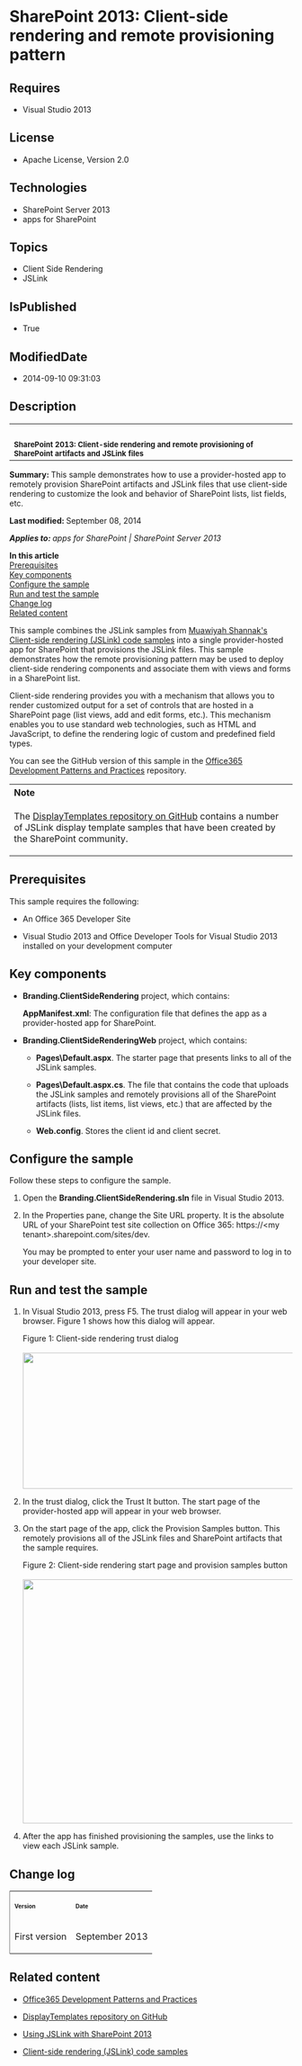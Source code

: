 # SharePoint 2013: Client-side rendering and remote provisioning pattern
## Requires
* Visual Studio 2013
## License
* Apache License, Version 2.0
## Technologies
* SharePoint Server 2013
* apps for SharePoint
## Topics
* Client Side Rendering
* JSLink
## IsPublished
* True
## ModifiedDate
* 2014-09-10 09:31:03
## Description

<div id="header">
<div id="header">
<table id="bottomTable" cellspacing="0" cellpadding="0">
<tbody>
<tr id="headerTableRow1">
<td align="left"><span id="runningHeaderText">&nbsp;</span></td>
</tr>
<tr id="headerTableRow2">
<td align="left"><strong><span id="nsrTitle" style="font-size:small">SharePoint 2013: Client-side rendering and remote provisioning of SharePoint artifacts and JSLink files</span></strong></td>
</tr>
</tbody>
</table>
</div>
<div id="mainSection">
<div id="mainBody">
<div class="summary">
<p><strong>Summary: </strong>This sample demonstrates how to use a provider-hosted app to remotely provision SharePoint artifacts and JSLink files that use client-side rendering to customize the look and behavior of SharePoint lists, list fields, etc.</p>
</div>
<div class="introduction">
<p><strong>Last modified: </strong>September 08, 2014</p>
<p><em><strong>Applies to: </strong>apps for SharePoint&nbsp;| SharePoint Server 2013</em></p>
<p><strong>In this article</strong><br>
<a href="file://ipoawsfs201/DropZone/Rawhide/FileDropOff/Readmes_SP15_Beta2/Jimcrowley/Branding.ClientSideRendering/Branding.ClientSideRendering.htm#O15Readme_Prereq">Prerequisites</a><br>
<a href="file://ipoawsfs201/DropZone/Rawhide/FileDropOff/Readmes_SP15_Beta2/Jimcrowley/Branding.ClientSideRendering/Branding.ClientSideRendering.htm#O15Readme_components">Key components</a><br>
<a href="file://ipoawsfs201/DropZone/Rawhide/FileDropOff/Readmes_SP15_Beta2/Jimcrowley/Branding.ClientSideRendering/Branding.ClientSideRendering.htm#O15Readme_config">Configure the sample</a><br>
<a href="file://ipoawsfs201/DropZone/Rawhide/FileDropOff/Readmes_SP15_Beta2/Jimcrowley/Branding.ClientSideRendering/Branding.ClientSideRendering.htm#O15Readme_test">Run and test the sample</a><br>
<a href="file://ipoawsfs201/DropZone/Rawhide/FileDropOff/Readmes_SP15_Beta2/Jimcrowley/Branding.ClientSideRendering/Branding.ClientSideRendering.htm#O15Readme_Changelog">Change log</a><br>
<a href="file://ipoawsfs201/DropZone/Rawhide/FileDropOff/Readmes_SP15_Beta2/Jimcrowley/Branding.ClientSideRendering/Branding.ClientSideRendering.htm#O15Readme_RelatedContent">Related content</a></p>
<p>This sample combines the JSLink samples from <a href="http://code.msdn.microsoft.com/office/Client-side-rendering-JS-2ed3538a" target="_blank">
Muawiyah Shannak's Client-side rendering (JSLink) code samples</a> into a single provider-hosted app for SharePoint that provisions the JSLink files. This sample demonstrates how the remote provisioning pattern may be used to deploy client-side rendering components
 and associate them with views and forms in a SharePoint list.</p>
<p>Client-side rendering provides you with a mechanism that allows you to render customized output for a set of controls that are hosted in a SharePoint page (list views, add and edit forms, etc.). This mechanism enables you to use standard web technologies,
 such as HTML and JavaScript, to define the rendering logic of custom and predefined field types.</p>
<p>You can see the GitHub version of this sample in the <a href="https://github.com/OfficeDev/PnP/tree/master/Samples/Branding.ClientSideRendering" target="_blank">
Office365 Development Patterns and Practices</a> repository.</p>
<div class="alert">
<table cellspacing="0" cellpadding="0" width="100%">
<tbody>
<tr>
<th align="left"><strong>Note</strong></th>
</tr>
<tr>
<td>
<p>The <a href="https://github.com/SPCSR/DisplayTemplates" target="_blank">DisplayTemplates repository on GitHub</a> contains a number of JSLink display template samples that have been created by the SharePoint community.</p>
</td>
</tr>
</tbody>
</table>
</div>
</div>
<a name="O15Readme_Prereq">
<h2 class="heading">Prerequisites</h2>
<div class="section" id="sectionSection0">
<p>This sample requires the following:</p>
<ul>
<li>
<p>An Office 365 Developer Site</p>
</li><li>
<p>Visual Studio 2013 and Office Developer Tools for Visual Studio 2013 installed on your development computer</p>
</li></ul>
</div>
</a><a name="O15Readme_components"></a>
<h2 class="heading"><a name="O15Readme_components">Key components</a><a name="O15Readme_components" style="font-size:10px">
<div class="section" id="sectionSection1" style="display:inline!important">
<p style="display:inline!important">&nbsp;</p>
</div>
</a></h2>
<div class="section" id="sectionSection1">
<ul>
<li>
<p><strong>Branding.ClientSideRendering</strong> project, which contains:</p>
<p><strong>AppManifest.xml</strong>: The configuration file that defines the app as a provider-hosted app for SharePoint.</p>
</li><li>
<p><strong>Branding.ClientSideRenderingWeb</strong> project, which contains:</p>
<ul>
<li>
<p><strong>Pages\Default.aspx</strong>. The starter page that presents links to all of the JSLink samples.</p>
</li><li>
<p><strong>Pages\Default.aspx.cs</strong>. The file that contains the code that uploads the JSLink samples and remotely provisions all of the SharePoint artifacts (lists, list items, list views, etc.) that are affected by the JSLink files.</p>
</li><li>
<p><strong>Web.config</strong>. Stores the client id and client secret.</p>
</li></ul>
</li></ul>
</div>
<a name="O15Readme_config">
<h2 class="heading">Configure the sample</h2>
<div class="section" id="sectionSection2">
<p>Follow these steps to configure the sample.</p>
<ol>
<li>
<p>Open the <strong>Branding.ClientSideRendering.sln</strong> file in Visual Studio 2013.</p>
</li><li>
<p>In the <span class="ui">Properties</span> pane, change the <span class="ui">
Site URL</span> property. It is the absolute URL of your SharePoint test site collection on Office 365:
<span class="code">https://</span><span class="placeholder">&lt;my tenant&gt;</span><span class="code">.sharepoint.com/sites/dev</span>.</p>
<p>You may be prompted to enter your user name and password to log in to your developer site.</p>
</li></ol>
</div>
</a><a name="O15Readme_test">
<h2 class="heading">Run and test the sample</h2>
<div class="section" id="sectionSection3">
<ol>
<li>
<p>In Visual Studio 2013, press F5. The trust dialog will appear in your web browser. Figure 1 shows how this dialog will appear.</p>
<div class="caption">Figure 1: Client-side rendering trust dialog</div>
<br>
<img id="125126" src="/site/view/file/125126/1/SP15_clientrenderingperms.png" alt="" width="561" height="242">
</li><li>
<p>In the trust dialog, click the <span class="ui">Trust It</span> button. The start page of the provider-hosted app will appear in your web browser.</p>
</li><li>
<p>On the start page of the app, click the Provision Samples button. This remotely provisions all of the JSLink files and SharePoint artifacts that the sample requires.</p>
<div class="caption">Figure 2: Client-side rendering start page and provision samples button</div>
<br>
<img id="125127" src="/site/view/file/125127/1/SP15_clientrenderingstart.png" alt="" width="574" height="434">
</li><li>
<p>After the app has finished provisioning the samples, use the links to view each JSLink sample.</p>
</li></ol>
</div>
</a><a name="O15Readme_Changelog">
<h2 class="heading">Change log</h2>
<div class="section" id="sectionSection4">
<div class="caption"></div>
<div class="tableSection">
<table cellspacing="2" cellpadding="5" width="50%" frame="lhs">
<tbody>
<tr>
<th>
<p style="text-align:left"><span style="font-size:x-small">Version</span></p>
</th>
<th>
<p style="text-align:left"><span style="font-size:x-small">Date</span></p>
</th>
</tr>
<tr>
<td>
<p>First version</p>
</td>
<td>
<p>September 2013</p>
</td>
</tr>
</tbody>
</table>
</div>
</div>
</a><a name="O15Readme_RelatedContent">
<h2 class="heading">Related content</h2>
</a>
<div class="section" id="sectionSection5"><a name="O15Readme_RelatedContent"></a>
<ul>
<a name="O15Readme_RelatedContent"></a>
<li><a name="O15Readme_RelatedContent"></a>
<p><a name="O15Readme_RelatedContent"></a><a href="https://github.com/OfficeDev/PnP/tree/master/Samples/Branding.ClientSideRendering" target="_blank">Office365 Development Patterns and Practices</a></p>
</li><li>
<p><a href="https://github.com/SPCSR/DisplayTemplates" target="_blank">DisplayTemplates repository on GitHub</a></p>
</li><li>
<p><a href="http://msdn.microsoft.com/en-us/magazine/dn745867.aspx" target="_blank">Using JSLink with SharePoint 2013</a></p>
</li><li>
<p><a href="http://code.msdn.microsoft.com/office/Client-side-rendering-JS-2ed3538a" target="_blank">Client-side rendering (JSLink) code samples</a></p>
</li></ul>
</div>
</div>
</div>
</div>
